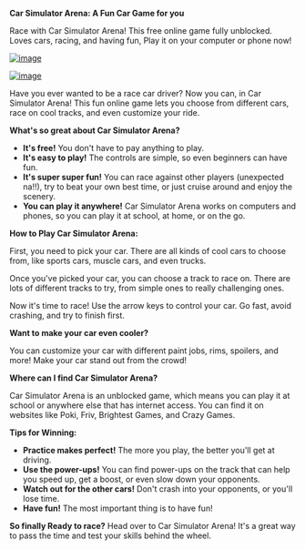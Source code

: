 **Car Simulator Arena: A Fun Car Game for you**

Race with Car Simulator Arena! This free online game fully unblocked. Loves cars, racing, and having fun, Play it on your computer or phone now!

[![image](https://github.com/user-attachments/assets/37e89ee0-32a9-4494-9c28-3c3c2a696d19)](https://online-generator.github.io/unblockedgames/Car-Simulator-Arena/)

[![image](https://github.com/user-attachments/assets/6b366495-2bb6-48c6-903e-f1b0ec8be5a2)](https://online-generator.github.io/unblockedgames/Car-Simulator-Arena/)

Have you ever wanted to be a race car driver?  Now you can, in Car Simulator Arena!  This fun online game lets you choose from different cars, race on cool tracks, and even customize your ride. 

**What's so great about Car Simulator Arena?**

* **It's free!** You don't have to pay anything to play. 
* **It's easy to play!** The controls are simple, so even beginners can have fun.
* **It's super super fun!** You can race against other players (unexpected na!!), try to beat your own best time, or just cruise around and enjoy the scenery.
* **You can play it anywhere!** Car Simulator Arena works on computers and phones, so you can play it at school, at home, or on the go.

**How to Play Car Simulator Arena:**

First, you need to pick your car. There are all kinds of cool cars to choose from, like sports cars, muscle cars, and even trucks.  

Once you've picked your car, you can choose a track to race on. There are lots of different tracks to try, from simple ones to really challenging ones. 

Now it's time to race! Use the arrow keys to control your car.  Go fast, avoid crashing, and try to finish first. 

**Want to make your car even cooler?** 

You can customize your car with different paint jobs, rims, spoilers, and more!  Make your car stand out from the crowd! 

**Where can I find Car Simulator Arena?**

Car Simulator Arena is an unblocked game, which means you can play it at school or anywhere else that has internet access. You can find it on websites like Poki, Friv, Brightest Games, and Crazy Games. 

**Tips for Winning:**

* **Practice makes perfect!** The more you play, the better you'll get at driving.
* **Use the power-ups!**  You can find power-ups on the track that can help you speed up, get a boost, or even slow down your opponents.
* **Watch out for the other cars!**  Don't crash into your opponents, or you'll lose time.
* **Have fun!**  The most important thing is to have fun!

**So finally Ready to race?** Head over to Car Simulator Arena!  It's a great way to pass the time and test your skills behind the wheel. 

